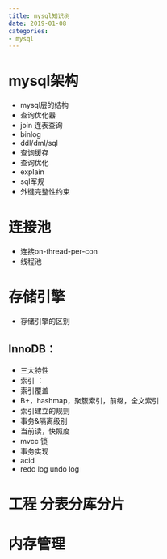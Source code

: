 ```yaml
--- 
title: mysql知识树 
date: 2019-01-08
categories: 
- mysql 
---
```

# mysql架构
* mysql层的结构
* 查询优化器
* join 连表查询
* binlog
* ddl/dml/sql
* 查询缓存
* 查询优化
* explain
* sql军规
* 外键完整性约束
# 连接池
* 连接on-thread-per-con
* 线程池
# 存储引擎
* 存储引擎的区别
## InnoDB：
* 三大特性
* 索引 ：
* 索引覆盖
* B+，hashmap，聚簇索引，前缀，全文索引
* 索引建立的规则
* 事务&隔离级别
* 当前读，快照度
* mvcc 锁
* 事务实现
* acid
* redo log undo log
# 工程 分表分库分片
# 内存管理
